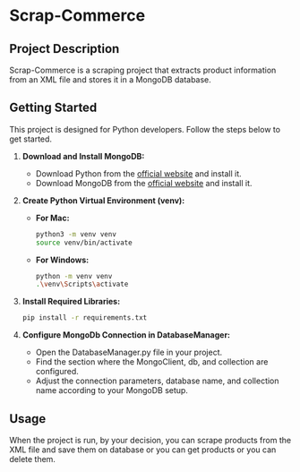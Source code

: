 # Scrap-Commerce

## Project Description

Scrap-Commerce is a scraping project that extracts product information from an XML file and stores it in a MongoDB database.

## Getting Started

This project is designed for Python developers. Follow the steps below to get started.

1. **Download and Install MongoDB:**
   - Download Python from the [official website](https://www.python.org/downloads/) and install it.
   - Download MongoDB from the [official website](https://www.mongodb.com/try/download/community) and install it.

3. **Create Python Virtual Environment (venv):**
   - **For Mac:**
     ```bash
     python3 -m venv venv
     source venv/bin/activate
     ```
   - **For Windows:**
     ```bash
     python -m venv venv
     .\venv\Scripts\activate
     ```

4. **Install Required Libraries:**
   ```bash
   pip install -r requirements.txt

5. **Configure MongoDb Connection in DatabaseManager:**
    - Open the DatabaseManager.py file in your project.
    - Find the section where the MongoClient, db, and collection are configured.
    - Adjust the connection parameters, database name, and collection name according to your MongoDB setup.

## Usage

When the project is run, by your decision, you can scrape products from the XML file and save them on database or you can get products or you can delete them.


   
